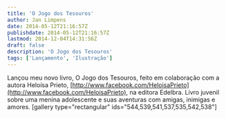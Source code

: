 ```yaml
---
title: 'O Jogo dos Tesouros'
author: Jan Limpens
date: 2014-05-12T21:16:57Z
publishdate: 2014-05-12T21:16:57Z
lastmod: 2014-12-04T14:31:56Z
draft: false
description: 'O Jogo dos Tesouros'
tags: ['Lançamento', 'Ilustração']
---
```


Lançou meu novo livro, O Jogo dos Tesouros, feito em colaboração com a autora Heloísa Prieto, [http://www.facebook.com/HeloisaPrieto](http://www.facebook.com/HeloisaPrieto), na editora Edelbra. Livro juvenil sobre uma menina adolescente e suas aventuras com amigas, inimigas e amores. [gallery type="rectangular" ids="544,539,541,537,535,542,538"]
